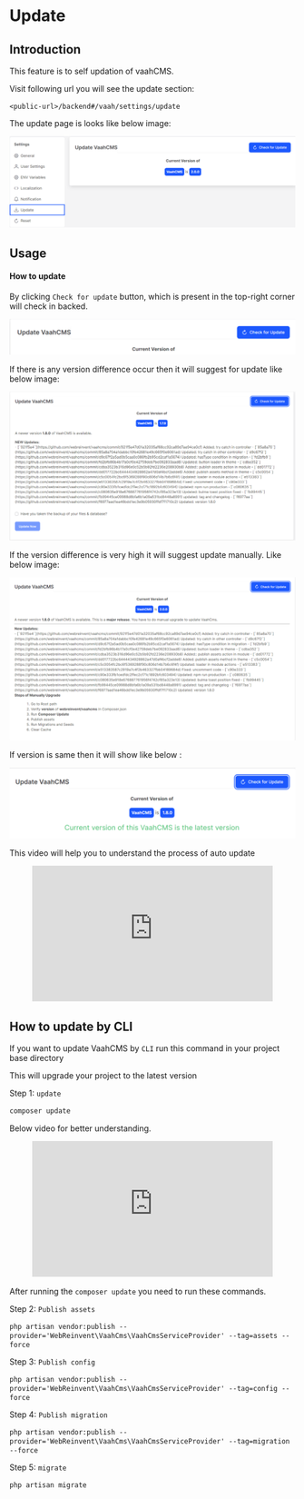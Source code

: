 # Update


## Introduction

This feature is to self updation of vaahCMS. 

Visit following url you will see the update section:
```http request
<public-url>/backend#/vaah/settings/update
```
The update page is looks like below image:

<img src="/images/update-setting-1.png">

## Usage

#### How to update

By clicking `Check for update` button, which is present in the top-right corner will check in backed.

<img src="/images/update-setting-2.png">

If there is any version difference occur then it will suggest for update like below image:

<img src="/images/update-setting-3.png">

If the version difference is very high it will suggest update manually. Like below image:

<img src="/images/update-setting-4.png">

If version is same then it will show like below :

<img src="/images/update-setting-5.png">

This video will help you to understand the process of auto update

<figure>
  <iframe src="https://img-v4.getdemo.dev/screenshot/chrome_cAoLQPpcOd.mp4" frameborder="0" allowfullscreen="true" style="width: 100%; aspect-ratio: 16/9;"> </iframe>
</figure>

## How to update by CLI

If you want to update VaahCMS by `CLI` run this command in your project base directory 

This will upgrade your project to the latest version

Step 1: `update`
```sh
composer update 
```

Below video for better understanding.

<figure>
  <iframe src="https://img-v5.getdemo.dev/screenshot/WindowsTerminal_JTPNIChfLD.mp4" frameborder="0" allowfullscreen="true" style="width: 100%; aspect-ratio: 16/9;"> </iframe>
</figure>

After running the `composer update` you need to run these commands.

Step 2: `Publish assets`
```shell script
php artisan vendor:publish --provider='WebReinvent\VaahCms\VaahCmsServiceProvider' --tag=assets --force
```
Step 3: `Publish config`
```shell script
php artisan vendor:publish --provider='WebReinvent\VaahCms\VaahCmsServiceProvider' --tag=config --force

```
Step 4: `Publish migration`
```shell script
php artisan vendor:publish --provider='WebReinvent\VaahCms\VaahCmsServiceProvider' --tag=migration --force

```
Step 5: `migrate`
```shell script
php artisan migrate

```



